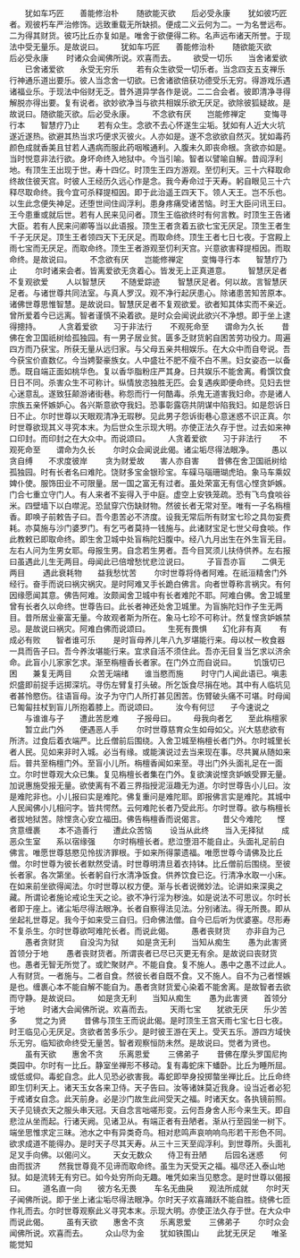 <!-- { "loadSidebar": true } -->
　　犹如车巧匠　　善能修治朴
　　随欲能灭欲　　后必受永康
　　犹如彼巧匠者。观彼朽车严治修饰。远致重载无所缺损。便成二义云何为二。一为名誉远布。二为得其财货。彼巧比丘亦复如是。唯舍于欲便得二称。名声远布诸天所誉。于现法中受无量乐。是故说曰。
　　犹如车巧匠　　善能修治朴
　　随欲能灭欲　　后必受永康
　　时诸众会闻佛所说。欢喜而去。
　　欲受一切乐　　当舍诸爱欲
　　已舍诸爱欲　　永受无穷乐
　　若有众生欲受一切乐者。当念四支五支禅乐行神通乐道出要乐。彼人当念舍一切欲。已舍诸欲倍获功德受乐无穷。得游戏乐遇诸福业乐。于现法中俗财无乏。昔外道异学各作是说。二二合会者。彼即清净寻得解脱亦得出要。复有说者。欲妙欲净当与欲共相娱乐欲无厌足。欲除彼狐疑故。是故说曰。随欲能灭欲。后必受永康。
　　不念欲有厌　　岂能修禅定
　　变悔寻行本　　智慧疗乃止
　　若有众生。念欲不去心怀遂生尘垢。犹如有人近大火坑遂近遂热。欲避其热当求巧便求灭彼火。人亦如是。遂不念欲欲自然灭。犹如毒药颜色成就香美且甘若人遇病而服此药咽喉通利。入腹未久即丧命根。贪欲亦如是。当时悦意非法行欲。身坏命终入地狱中。今当引喻。智者以譬喻自解。昔阎浮利地。有顶生王出现于世。寿十四亿。时顶生王四方游观。至忉利天。三十六释取命终故住彼天宫。时彼人王经历久远心作是念。我今寿命过于天寿。躬自眼见三十六释尽取命终。我今宜可杀释提桓因。即于此治遥王四天下。领人天王。岂不乐也。以生此念便失神足。还堕世间住阎浮利。患身疼痛受诸苦恼。时王大臣问讯王曰。王今患重或就后世。若有人民来见问者。顶生王临欲终时有何言教。时顶生王告诸大臣。若有人民来问卿等当以此语报。顶生王者贪着五欲七宝无厌足。顶生王者生千子无厌足。顶生王者领四天下无厌足。而取命终。顶生王者七日七夜。于宫殿上雨七宝而无厌足。而取命终。顶生王者游观至忉利天宫。兴意欲害释提桓因。而取命终。是故说曰。
　　不念欲有厌　　岂能修禅定
　　变悔寻行本　　智慧疗乃止
　　尔时诸来会者。皆离爱欲无贪着心。皆发无上正真道意。
　　智慧厌足者　　不复观欲爱
　　人以智慧厌　　不随爱踪迹
　　智慧厌足者。何以故。言智慧厌足者。与诸世尊共同法室。与真人罗汉。观不净行起厌患心。除诸患苦知苦原本。诸佛世尊思惟智慧。是故说曰。智慧厌足者不复观欲爱。欲者知其体实而不亲近。曾所爱着今已远离。智者谨慎不染着欲。是时众会闻说此欲兴不净想。即于坐上逮得摠持。
　　人贪着爱欲　　习于非法行
　　不观死命至　　谓命为久长
　　昔佛在舍卫国祇树给孤独园。有一男子居业贫。匮多乏财货躬自困苦劳功役力。周遍四方而乃获宝。所获无量从远归家。与父母五亲共相娱乐。在大众中而自夸说。吾今获宝价直数亿。今当娉娶豪族女。人中盛壮不肥不瘦不白不黑。妇女姿态一以备悉。既自端正面如桃华色。复以香华脂粉庄严其身。日共娱乐不能舍离。肴馔饮食日日不同。杀害众生不可称计。纵情放恣独胜无匹。会复遇疾即便命终。见妇去世心迷意乱。遂致狂颠游诸街巷。称怨而行一何酷毒。杀鬼无道害我妇命。亦是诸人宗族五亲怀嫉妒心。各兴斯意欲夺我妇。恐事彰露窃共阴谋中陷我妇。如是怨诉日日不止。尔时世尊以天眼观清净无瑕秽。见此男子怨诉街巷心意迷惑不识正真。尔时世尊欲现其义寻究本末。为后世众生示现大明。亦使正法久存于世。过去如来神口印封。而印封之在大众中。而说颂曰。
　　人贪着爱欲　　习于非法行
　　不观死命至　　谓命为久长
　　尔时众会闻说此偈。诸尘垢尽得法眼净。
　　愚以贪自缚　　不求度彼岸
　　贪为财爱故　　害人亦自害
　　昔佛在舍卫国祇树给孤独园。时有长者名曰难陀。饶财多宝金银珍宝。车磲马瑙珊瑚虎珀。象马车乘奴婢仆使。服饰田业不可限量。居一国之富无有过者。虽处荣富无有信心悭贪妒嫉。门合七重立守门人。有人来者不妄得入于中庭。虚空上安铁笼疏。恐有飞鸟食啖谷米。四壁墙下以白噤泥。恐鼠穿穴伤缺财物。然彼长者无常对至。唯有一子名栴檀香。即唤子前敕告子曰。吾今患苦必不济度。设我无常后所有财宝七珍之具勿妄费耗。亦莫施与沙门婆罗门。有乞丐者莫持一钱施与。此诸财宝足七世父母食啖。作此教敕已即取命终。即生舍卫城中处盲栴陀妇腹中。经八九月出生在外生盲无目。左右人问为生男女耶。母报生男。自念若生男者。吾今目冥须儿扶侍供养。左右报曰虽遇此儿生无两目。母闻此已倍增愁忧悲泣说曰。
　　子盲吾亦盲　　二俱无两目
　　遇此衰耗物　　益我愁忧苦
　　尔时世尊将侍者阿难。在祇洹精舍门外经行。奋手而说曰祸灾祸灾。是时阿难叉手长跪白佛言。向者世尊称言祸灾。有何因缘愿闻其意。佛告阿难。汝颇闻舍卫城中有长者难陀不耶。阿难白佛。舍卫城里曾有长者久以命终。世尊告曰。此长者神还处舍卫城里。为盲旃陀妇作子生无两目。昔所居业豪富无量。今故观者斯为所在。象马七珍不可称计。然复悭贪妒嫉禁忌。是故说曰祸灾。阿难白佛而说颂曰。
　　生死有畏惧　　幻化非有真
　　有成必有败　　智者谁可乐
　　是时盲母养儿年八九岁堪能行来。母以杖一枚食器一具而告子曰。吾今养汝堪能行来。宜求自活不须住此。吾亦无目复当乞求以济余命。此盲小儿家家乞求。渐至栴檀香长者家。在门外立而自说曰。
　　饥饿切已困　　兼复无两目
　　众苦无端绪　　谁当愍而施
　　时守门人闻此语已。嗔恚炽盛即前捉手远掷深坑。寻伤左臂复打头破。所乞饭食尽捐在地。其中有人临坑见者甚怜愍伤。往语盲母。汝子为守门人所打甚见困苦。伤臂破头痛不可堪。时母闻已匍匐拄杖到盲儿所抱着膝上。而说颂曰。
　　汝今有何愆　　子今速说之
　　与谁谁与子　　遭此苦戹难
　　子报母曰。
　　母我向者乞　　至此栴檀家
　　暂立此门外　　便遇恶人手
　　尔时世尊慈育众生如母如父。兴大慈悲欲有所济。过食后着衣端严。比丘僧前后围绕。入舍卫城至栴檀长者门外。尔时城里长者人民。见如来非时入城。必当有缘。或能演说过去当来现在事。尽共翼从随如来后。普共至栴檀门外。至盲小儿所。栴檀香闻如来至。寻出门外头面礼足在一面立。尔时世尊观大众已集。复见栴檀长者集在门外。复欲演说悭贪妒嫉受罪无量。加说惠施受报无量。欲使离有不着三界指授泥洹趣无为道。尔时世尊告小儿曰。汝是难陀非也。小儿报曰实是难陀。佛复重问是难陀耶。即报佛言实是难陀。其城中人民闻佛小儿相问字。皆共愕然。云何难陀长者乃受此形。尔时世尊。欲与栴檀长者拔地狱苦。除悭贪心安立福田。佛告栴檀香而说偈言。
　　昔父今难陀　　悭贪意缠裹
　　本不造善行　　遭此众苦恼
　　设当从此终　　当入无择狱
　　成恶众生室　　系以宿缘强
　　尔时栴檀长者。悲泣堕泪不能自止。头面礼足前白佛言。唯愿世尊慈愍见怜拔济罪根。于如来所得蒙遗福。唯愿世尊今请佛及比丘僧。尔时世尊为彼长者默然受请。时世尊明清旦着衣持钵。比丘僧前后围绕。至彼长者家。各次第坐。长者躬自行水清净饭食。供养饮食已讫。行清净水取一小床。在如来前坐欲得闻法。尔时世尊以权方便。渐与长者说微妙法。论讲如来深奥之藏。所谓论者施论戒论生天之论。欲不净行淫为秽浊。如是说法不可思议。尔时长者即于座上。诸尘垢尽得法眼净。长者自察得法见法。分别诸法。得无所畏。即从坐起礼世尊足。我今于如来受三自归。归命佛法僧。自今已后听为优婆塞。尽形寿不复杀生。尔时世尊欲呵难陀长者。而说此偈。
　　愚者丧财货　　亦非自为己
　　愚者贪财货　　自没沟为狱
　　如是贪无利　　当知从痴生
　　愚为此害贤　　首领分于地
　　愚者丧财货者。所谓丧者已尽已灭更无有余。是故说曰丧财货也。愚者无智无所觉了。或贮聚财产。不能自食。复不施人。愚中之愚不过此人。人有财货。一者施与。二者自食。然彼长者自既不食。又不施人。自不为己者悭嫉是也。缠裹心本不能自解不能自为。愚者贪财货爱心染着不能舍离。是故智者去欲而守静。是故说曰。
　　如是贪无利　　当知从痴生
　　愚为此害贤　　首领分于地
　　时诸大会闻佛所说。欢喜而去。
　　天雨七宝　　犹欲无厌　　乐少苦多
　　觉之为贤
　　昔佛与顶生王而说此偈。是时顶生王宫天雨七宝七日七夜。时王临见心无厌足。贪欲者苦多乐少。是时彼王游在天上。受天五乐。游四方域快乐无穷。临知欲命终受无量苦。智者观察恒防未然。是故说曰。觉者为贤也。
　　虽有天欲　　惠舍不贪　　乐离恩爱
　　三佛弟子
　　昔佛在摩头罗国尼拘类园中。尔时有一比丘。静室坐禅形不移动。复有毒蛇床下蟠卧。比丘为睡所屈。或低或仰。毒蛇自念。此人见恐必欲害我。毒蛇即举身投掷螫坐禅比丘。比丘命终即生忉利天上。诸天玉女各来卫侍。天子告曰。汝等诸妹莫近我身。设当近者必犯于戒诸女自念。此天前身。必是沙门故生此间受天之福。时诸天女。各执镜前照。天子见镜衣天之服头串天冠。天自念言咄嗟形变。云何吾身舍人形今来生天。即自悲泣从坐而起。行诸天阙。见诸卫从。有端正者有丑陋者。渐从行至园坐一树下。端坐思惟求定三昧。池水之中有异类奇鸟。相对悲鸣声哀响响鸟形若干形色不同。欲求成道不能得办。是时天子尽其天寿。从三十三天至阎浮利。到世尊所。头面礼足叉手向佛。以偈问义。
　　天女无数众　　侍卫有丑陋
　　后园名迷惑　　何由而拔济
　　然我世尊竟不见谛而取命终。虽生为天受天之福。福尽还入泰山地狱。如是流转无有穷已。如今处穷所向无趣。唯凭如来当见愍念。是时世尊以偈报曰。
　　道名直一向　　彼方名无畏
　　车名无曲戾　　观法所成就
　　尔时天子闻佛所说。即于坐上诸尘垢尽得法眼净。尔时天子欢喜踊跃不能自胜。绕佛七匝作礼而去。尔时世尊观察此义寻究本末。示现大明。亦使正法久存于世。在大众中而说此偈。
　　虽有天欲　　惠舍不贪　　乐离恩爱
　　三佛弟子
　　尔时众会闻佛所说。欢喜而去。
　　众山尽为金　　犹如铁围山
　　此犹无厌足　　唯圣能觉知
